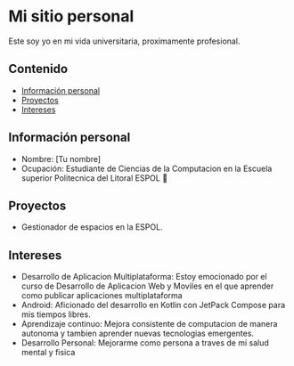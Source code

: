 # Mi sitio personal

Este soy yo en mi vida universitaria, proximamente profesional.

## Contenido 
* [Información personal](#información-personal)
* [Proyectos](#proyectos)
* [Intereses](#intereses)
  
## Información personal

* Nombre: [Tu nombre]
* Ocupación: Estudiante de Ciencias de la Computacion en la Escuela superior Politecnica del Litoral ESPOL 🐢

## Proyectos

* Gestionador de espacios en la ESPOL. 

## Intereses

* Desarrollo de Aplicacion Multiplataforma: Estoy emocionado por el curso de Desarrollo de Aplicacion Web y Moviles en el que aprender como publicar aplicaciones multiplataforma
* Android: Aficionado del desarrollo en Kotlin con JetPack Compose para mis tiempos libres.  
* Aprendizaje continuo: Mejora consistente de computacion de manera autonoma y tambien aprender nuevas tecnologias emergentes.
* Desarrollo Personal: Mejorarme como persona a traves de mi salud mental y fisica
